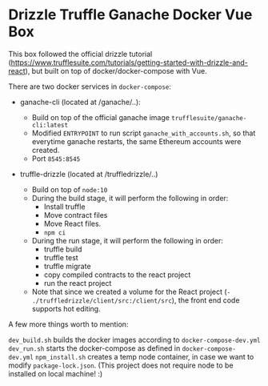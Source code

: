 # Drizzle Truffle Ganache Docker Vue Box

This box followed the official drizzle tutorial (https://www.trufflesuite.com/tutorials/getting-started-with-drizzle-and-react), but built on top of docker/docker-compose with Vue.

There are two docker services in `docker-compose`:

- ganache-cli (located at /ganache/..):
    - Build on top of the official ganache image `trufflesuite/ganache-cli:latest` 
    - Modified `ENTRYPOINT` to run script `ganache_with_accounts.sh`, so that everytime ganache restarts, the same Ethereum accounts were created.
    - Port `8545:8545`

- truffle-drizzle (located at /truffledrizzle/..)
    - Build on top of `node:10`
    - During the build stage, it will perform the following in order:
        - Install truffle
        - Move contract files
        - Move React files.
        - `npm ci`
    - During the run stage, it will perform the following in order:
        - truffle build
        - truffle test
        - truffle migrate
        - copy compiled contracts to the react project
        - run the react project
    - Note that since we created a volume for the React project (`- ./truffledrizzle/client/src:/client/src`), the front end code supports hot editing.
    
A few more things worth to mention:

`dev_build.sh` builds the docker images according to `docker-compose-dev.yml`
`dev_run.sh` starts the docker-compose as defined in `docker-compose-dev.yml`
`npm_install.sh` creates a temp node container, in case we want to modify `package-lock.json`. (This project does not require node to be installed on local machine! :)
